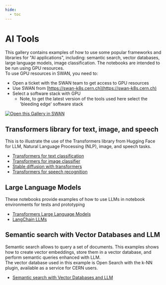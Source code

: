 ```yaml
---
hide:
  - toc
---
```


# AI Tools

This gallery contains examples of how to use some popular frameworks and libraries for "AI applications",
including: semantic search, vector databases, large language models, image classification.
The notebooks are intended to be run using GPU resources.  
To use GPU resources in SWAN, you need to:
  
* Open a ticket with the SWAN team to get access to GPU resources
* Use SWAN from [https://swan-k8s.cern.ch](https://swan-k8s.cern.ch)
* Select a software stack with GPU
  * Note, to get the latest version of the tools used here select the 'bleeding edge' software stack

[<img class="open_in_swan" data-path="DeepLearning-GPU" data-name="SWAN" alt="Open this Gallery in SWAN" src="https://swanserver.web.cern.ch/swanserver/images/badge_swan_white_150.png">][gallery_url]

## Transformers library for text, image, and speech
This is to illustrate the use of the Transformers library from Hugging Face for LLM, Natural Language Processing (NLP), image, and speech tasks.  

* [Transformers for text classification](GPU_and_data/AITools/Transformers_text_example.ipynb)
* [Transformers for image classifier](GPU_and_data/AITools/Transformers_image_example.ipynb)
* [Stable diffusion with transformers](GPU_and_data/AITools/Transformers_stable_diffusion_example.ipynb)
* [Transformers for speech recognition](GPU_and_data/AITools/Transformers_speech_recognition.ipynb)

## Large Language Models
These notebooks provide examples of how to use LLMs in notebook environments for tests and prototyping  

* [Transformers Large Language Models](GPU_and_data/AITools/Transformers_Large_Language_Models.ipynb)
* [LangChain LLMs](GPU_and_data/AITools/LangChain_LLMs.ipynb)

## Semantic search with Vector Databases and LLM
Semantic search allows to query a set of documents. This examples shows how to create
vector embeddings, store them in a vector database, and perform semantic queries enhanced with LLM.  
The vector database used in this example is Open Search with the k-NN plugin, available as a service for CERN users.  

* [Semantic search with Vector Databases and LLM](GPU_and_data/AITools/LangChain_OpenSearch_semantic_search_with_Vector_DB.ipynb)
  
[gallery_url]:https://swan-k8s.cern.ch/user-redirect/download?projurl=https://github.com/cerndb/NotebooksExamples.git
